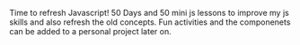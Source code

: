 Time to refresh Javascript!
50 Days and 50 mini js lessons to improve my js skills and also refresh the old concepts. Fun activities and the componenets can be added to a personal project later on.
